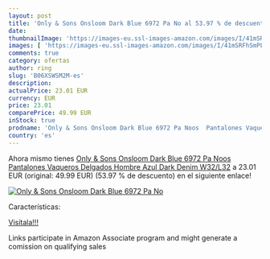 ```yaml
---
layout: post
title: 'Only & Sons Onsloom Dark Blue 6972 Pa No al 53.97 % de descuento'
date: 
thumbnailImage: 'https://images-eu.ssl-images-amazon.com/images/I/41mSRFhSmPL._SL200_.jpg'
images: [ 'https://images-eu.ssl-images-amazon.com/images/I/41mSRFhSmPL._SL200_.jpg' ]
comments: true
category: ofertas
author: ring
slug: 'B06XSWSM2M-es'
description:
actualPrice: 23.01 EUR
currency: EUR
price: 23.01
comparePrice: 49.99 EUR
inStock: true
prodname: 'Only & Sons Onsloom Dark Blue 6972 Pa Noos  Pantalones Vaqueros Delgados Hombre  Azul  Dark Denim   W32/L32'
country: 'es'
---
```


Ahora mismo tienes [Only & Sons Onsloom Dark Blue 6972 Pa Noos  Pantalones Vaqueros Delgados Hombre  Azul  Dark Denim   W32/L32](https://www.amazon.es/dp/B06XSWSM2M/?tag=tolees-21) a 23.01 EUR (original: 49.99 EUR) (53.97 %  de descuento) en el siguiente enlace!

[![Only & Sons Onsloom Dark Blue 6972 Pa No](https://images-eu.ssl-images-amazon.com/images/I/41mSRFhSmPL._SL200_.jpg)](https://www.amazon.es/dp/B06XSWSM2M/?tag=tolees-21)

Características:


[Visítala!!!](https://www.amazon.es/dp/B06XSWSM2M/?tag=tolees-21)

Links participate in Amazon Associate program and might generate a comission on qualifying sales
